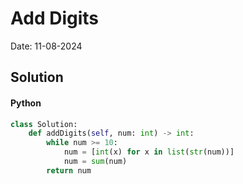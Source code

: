 
# Add Digits

Date: 11-08-2024

## Solution
#### Python
```python
class Solution:
    def addDigits(self, num: int) -> int:
        while num >= 10:
            num = [int(x) for x in list(str(num))]
            num = sum(num)
        return num
```
        